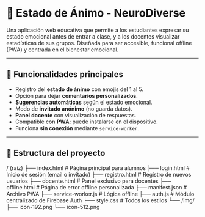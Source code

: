 # 🧠 Estado de Ánimo - NeuroDiverse

Una aplicación web educativa que permite a los estudiantes expresar su estado emocional antes de entrar a clase, y a los docentes visualizar estadísticas de sus grupos. Diseñada para ser accesible, funcional offline (PWA) y centrada en el bienestar emocional.

---

## 🚀 Funcionalidades principales

- Registro del **estado de ánimo** con emojis del 1 al 5.
- Opción para dejar **comentarios personalizados**.
- **Sugerencias automáticas** según el estado emocional.
- Modo de **invitado anónimo** (no guarda datos).
- **Panel docente** con visualización de respuestas.
- Compatible con **PWA**: puede instalarse en el dispositivo.
- Funciona **sin conexión** mediante `service-worker`.

---

## 📁 Estructura del proyecto

/ (raíz) ├── index.html              # Página principal para alumnos ├── login.html              # Inicio de sesión (email o invitado) ├── registro.html           # Registro de nuevos usuarios ├── docente.html            # Panel exclusivo para docentes ├── offline.html            # Página de error offline personalizada ├── manifest.json           # Archivo PWA ├── service-worker.js       # Lógica offline ├── auth.js                 # Módulo centralizado de Firebase Auth ├── style.css               # Todos los estilos └── /img/ ├── icon-192.png └── icon-512.png
